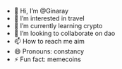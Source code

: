 - 👋 Hi, I’m @Ginaray
- 👀 I’m interested in travel
- 🌱 I’m currently learning crypto
- 💞️ I’m looking to collaborate on dao
- 📫 How to reach me aim
- 😄 Pronouns: constancy
- ⚡ Fun fact: memecoins

<!---
Ginaray/Ginaray is a ✨ special ✨ repository because its `README.md` (this file) appears on your GitHub profile.
You can click the Preview link to take a look at your changes.
--->
